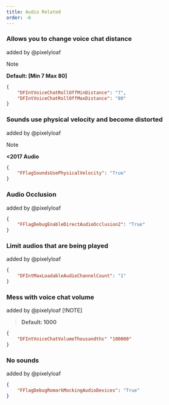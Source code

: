 ```yaml
---
title: Audio Related
order: -6
---
```

### Allows you to change voice chat distance
added by @pixelyloaf
> [!NOTE]
> **Default: [Min 7 Max 80]**
```json
{
    "DFIntVoiceChatRollOffMinDistance": "7",
    "DFIntVoiceChatRollOffMaxDistance": "80"
}
```
### Sounds use physical velocity and become distorted
added by @pixelyloaf
> [!NOTE]
> **<2017 Audio**
```json
{
    "FFlagSoundsUsePhysicalVelocity": "True"
}
```
### Audio Occlusion
added by @pixelyloaf
```json
{
    "FFlagDebugEnableDirectAudioOcclusion2": "True"
}
```
### Limit audios that are being played
added by @pixelyloaf
```json
{
    "DFIntMaxLoadableAudioChannelCount": "1"
}
```
### Mess with voice chat volume
added by @pixelyloaf
[!NOTE]
> **Default: 1000**
```json
{
    "DFIntVoiceChatVolumeThousandths" "100000"
}
```
### No sounds
added by @pixelyloaf
```json
{
    "FFlagDebugRomarkMockingAudioDevices": "True"
}
```